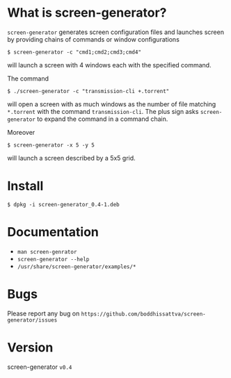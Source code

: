 # What is screen-generator?

`screen-generator` generates screen configuration files and launches screen by providing chains of commands or window configurations

    $ screen-generator -c "cmd1;cmd2;cmd3;cmd4"

will launch a screen with 4 windows each with the specified command.

The command

    $ ./screen-generator -c "transmission-cli +.torrent"

will open a screen with as much windows as the number of file matching `*.torrent` with the command `transmission-cli`. The plus sign asks `screen-generator` to expand the command in a command chain.

Moreover

    $ screen-generator -x 5 -y 5 

will launch a screen described by a 5x5 grid.

# Install

    $ dpkg -i screen-generator_0.4-1.deb

# Documentation

* `man screen-genrator`
* `screen-generator --help`
* `/usr/share/screen-generator/examples/*`

# Bugs

Please report any bug on `https://github.com/boddhissattva/screen-generator/issues`

# Version

screen-generator `v0.4`
